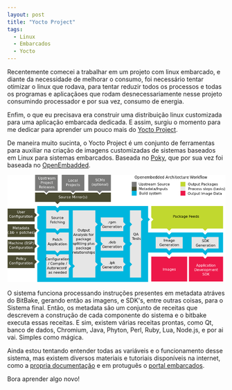 ```yaml
---
layout: post
title: "Yocto Project"
tags:
  - Linux
  - Embarcados
  - Yocto
---
```


Recentemente comecei a trabalhar em um projeto com linux embarcado, e diante da necessidade de melhorar o consumo, foi necessário tentar otimizar o linux que rodava, para tentar reduzir todos os processos e todas os programas e aplicaçãoes que rodam desnecessariamente nesse projeto consumindo processador e por sua vez, consumo de energia.

Enfim, o que eu precisava era construir uma distribuição linux customizada para uma aplicação embarcada dedicada. E assim, surgiu o momento para me dedicar para aprender um pouco mais do [Yocto Project](https://www.yoctoproject.org/).

<!-- more -->

De maneira muito sucinta, o Yocto Project é um conjunto de ferramentas para auxiliar na criação de imagens customizadas de sistemas baseados em Linux para sistemas embarcados. Baseada no [Poky](http://www.pokylinux.org/), que por sua vez foi baseada no [OpenEmbadded](http://www.openembedded.org/wiki/Main_Page).

![placeholder](/assets/images/2016-06-30-YoctoProject/yocto-environment.png "Arquitetura do Yocto Project")

O sistema funciona processando instruções presentes em metadata atráves do BitBake, gerando então as imagens, e SDK's, entre outras coisas, para o Sistema final. Então, os metadata são um conjunto de receitas que descrevem a construção de cada componente do sistema e o bitbake executa essas receitas. E sim, existem várias receitas prontas, como Qt, banco de dados, Chromium, Java, Phyton, Perl, Ruby, Lua, Node.js, e por ai vai. Simples como mágica.

Ainda estou tentando entender todas as variáveis e o funcionamento desse sistema, mas existem diversos materiais e tutoriais disponíveis na internet, como a [propria documentação](https://www.yoctoproject.org/documentation) e em protuguês o [portal embarcados](www.embarcados.com.br).

Bora aprender algo novo!
